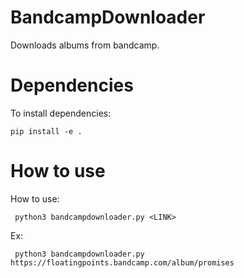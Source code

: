 # BandcampDownloader
Downloads albums from bandcamp.

# Dependencies
To install dependencies: 
```
pip install -e .
```
# How to use
How to use:
```
 python3 bandcampdownloader.py <LINK>
```
Ex:
```
 python3 bandcampdownloader.py https://floatingpoints.bandcamp.com/album/promises
```
